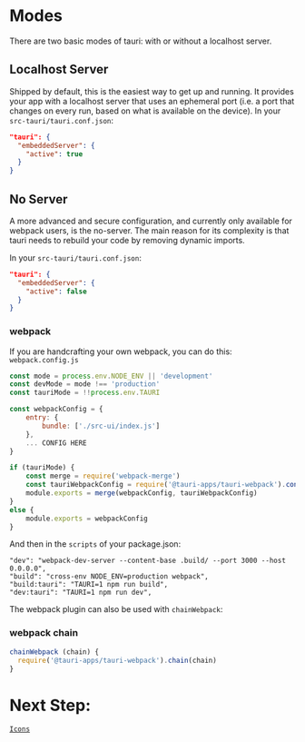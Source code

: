 # Modes

There are two basic modes of tauri: with or without a localhost server.

## Localhost Server

Shipped by default, this is the easiest way to get up and running. It provides
your app with a localhost server that uses an ephemeral port (i.e. a port that
changes on every run, based on what is available on the device). In your
`src-tauri/tauri.conf.json`:

```json
"tauri": {
  "embeddedServer": {
    "active": true
  }
}
```

## No Server

A more advanced and secure configuration, and currently only available for
webpack users, is the no-server. The main reason for its complexity is that
tauri needs to rebuild your code by removing dynamic imports.

In your `src-tauri/tauri.conf.json`:

```json
"tauri": {
  "embeddedServer": {
    "active": false
  }
}
```

### webpack

If you are handcrafting your own webpack, you can do this: `webpack.config.js`

```js
const mode = process.env.NODE_ENV || 'development'
const devMode = mode !== 'production'
const tauriMode = !!process.env.TAURI

const webpackConfig = {
    entry: {
        bundle: ['./src-ui/index.js']
    },
    ... CONFIG HERE
}

if (tauriMode) {
    const merge = require('webpack-merge')
    const tauriWebpackConfig = require('@tauri-apps/tauri-webpack').config()
    module.exports = merge(webpackConfig, tauriWebpackConfig)
}
else {
    module.exports = webpackConfig
}
```

And then in the `scripts` of your package.json:

```
"dev": "webpack-dev-server --content-base .build/ --port 3000 --host 0.0.0.0",
"build": "cross-env NODE_ENV=production webpack",
"build:tauri": "TAURI=1 npm run build",
"dev:tauri": "TAURI=1 npm run dev",
```

The webpack plugin can also be used with `chainWebpack`:

### webpack chain

```js
chainWebpack (chain) {
  require('@tauri-apps/tauri-webpack').chain(chain)
}
```

# Next Step:

[`Icons`](HTTPS://github.com/tauri-apps/tauri/wiki/10.-Icons)
